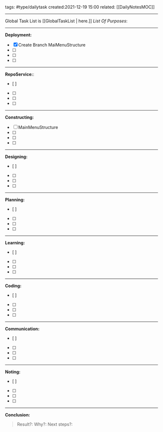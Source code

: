 tags: #type/dailytask 
created:2021-12-19 15:00
related: [[DailyNotesMOC]]
___
Global Task List is [[GlobalTaskList | here.]]
_List Of Purposes_:
___
**Deployment:**
- [x] Create Branch MaiMenuStructure
- [ ] 
- [ ] 
- [ ] 
 ___
 **RepoService:**:
- [ ] 
- [ ] 
- [ ] 
- [ ] 
___
**Constructing:**
- [ ] MainMenuStructure
- [ ] 
- [ ] 
- [ ] 
___
**Designing:**
- [ ] 
- [ ] 
- [ ] 
- [ ] 
___
**Planning:**
- [ ] 
- [ ] 
- [ ] 
- [ ] 
___
**Learning:**
- [ ] 
- [ ] 
- [ ] 
- [ ] 
___
**Coding:**
- [ ] 
- [ ] 
- [ ] 
- [ ] 
___
**Communication:**
- [ ] 
- [ ] 
- [ ] 
- [ ] 
___
**Noting:**
- [ ] 
- [ ] 
- [ ] 
- [ ] 
___
**Conclusion:**
> Result?:
> Why?:
> Next steps?:
